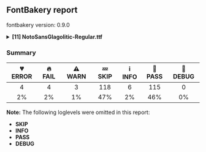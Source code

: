 ## FontBakery report

fontbakery version: 0.9.0

<details><summary><b>[11] NotoSansGlagolitic-Regular.ttf</b></summary><div><details><summary>💔 <b>ERROR:</b> Checking OS/2 achVendID. (<a href="https://font-bakery.readthedocs.io/en/stable/fontbakery/profiles/googlefonts.html#com.google.fonts/check/vendor_id">com.google.fonts/check/vendor_id</a>)</summary><div>


* 💔 **ERROR** The condition <FontBakeryCondition:registered_vendor_ids> had an error: ModuleNotFoundError: No module named 'bs4'
</div></details><details><summary>💔 <b>ERROR:</b> Show hinting filesize impact. (<a href="https://font-bakery.readthedocs.io/en/stable/fontbakery/profiles/googlefonts.html#com.google.fonts/check/hinting_impact">com.google.fonts/check/hinting_impact</a>)</summary><div>


* 💔 **ERROR** The condition <FontBakeryCondition:hinting_stats> had an error: ModuleNotFoundError: No module named 'dehinter'
</div></details><details><summary>💔 <b>ERROR:</b> Check that no collisions are found while shaping (<a href="https://font-bakery.readthedocs.io/en/stable/fontbakery/profiles/<Section: Shaping Checks>.html#com.google.fonts/check/shaping/collides">com.google.fonts/check/shaping/collides</a>)</summary><div>


* 💔 **ERROR** Failed with ModuleNotFoundError: No module named 'collidoscope'
</div></details><details><summary>💔 <b>ERROR:</b> Ensure soft_dotted characters lose their dot when combined with marks that replace the dot. (<a href="https://font-bakery.readthedocs.io/en/stable/fontbakery/profiles/<Section: Shaping Checks>.html#com.google.fonts/check/soft_dotted">com.google.fonts/check/soft_dotted</a>)</summary><div>


* 💔 **ERROR** Failed with ModuleNotFoundError: No module named 'shaperglot'
</div></details><details><summary>🔥 <b>FAIL:</b> Version number has increased since previous release on Google Fonts? (<a href="https://font-bakery.readthedocs.io/en/stable/fontbakery/profiles/googlefonts.html#com.google.fonts/check/version_bump">com.google.fonts/check/version_bump</a>)</summary><div>


* 🔥 **FAIL** Version number 2.0019989013671875 is equal to version on Google Fonts.
* 🔥 **FAIL** Version number 2.0019989013671875 is equal to version on Google Fonts GitHub repo.
</div></details><details><summary>🔥 <b>FAIL:</b> Noto fonts must have an ARTICLE.en_us.html file (<a href="https://font-bakery.readthedocs.io/en/stable/fontbakery/profiles/googlefonts.html#com.google.fonts/check/description/noto_has_article">com.google.fonts/check/description/noto_has_article</a>)</summary><div>


* 🔥 **FAIL** This is a Noto font but it lacks an ARTICLE.en_us.html file [code: missing-article]
</div></details><details><summary>🔥 <b>FAIL:</b> Check that texts shape as per expectation (<a href="https://font-bakery.readthedocs.io/en/stable/fontbakery/profiles/<Section: Shaping Checks>.html#com.google.fonts/check/shaping/regression">com.google.fonts/check/shaping/regression</a>)</summary><div>


* 🔥 **FAIL** qa/shaping_tests/glagolitic.json: Expected and actual shaping not matching
<div class="shaping">


<style type="text/css">
    @font-face {font-family: "TestFont"; src: url(../../fonts/NotoSansGlagolitic/googlefonts/ttf/NotoSansGlagolitic-Regular.ttf);}
    .tf { font-family: "TestFont"; }
    .shaping pre { font-size: 1.2rem; }
    .shaping li {
        font-size: 1.2rem;
        border-top: 1px solid #ddd;
        padding: 12px;
        margin-top: 12px;
    }
    .shaping-svg {
        height: 100px;
        margin: 10px;
        transform: matrix(1, 0, 0, -1, 0, 0);
    }
</style>

<h4>qa/shaping_tests/glagolitic.json: Expected and actual shaping not matching</h4>


</div>
<div class="shaping">

<li>Shaping did not match: <span class="tf">ⱆ︮Ⰳ︯</span> (Issue #1)</li>


<pre>Expected: uni2C46=0+738|uniFE2E=0@-391,391+0|uni2C03=2+958|uniFE2F=2@-458,389+0</pre>



<pre>Got     : uni2C46=0+738|uniFE2E=0@-391,212+0|uni2C03=2+958|uniFE2F=2@-458,212+0</pre>



<pre>                                       ^^                                 ^^^
</pre>


Got: <svg class="shaping-svg" xmlns="http://www.w3.org/2000/svg" viewBox="0 0 1696 2362" transform="matrix(1 0 0 -1 0 0)">
<path d="M175.0,0.0Q131.0,0.0 110.0,16.5Q89.0,33.0 83.5,57.0Q78.0,81.0 78.0,104.0Q78.0,158.0 110.0,202.5Q142.0,247.0 196.0,275.0Q142.0,298.0 110.0,338.0Q78.0,378.0 78.0,432.0Q78.0,455.0 84.5,479.0Q91.0,503.0 110.0,519.5Q129.0,536.0 166.0,536.0L583.0,536.0Q627.0,536.0 638.5,516.0Q650.0,496.0 650.0,448.0L650.0,88.0Q650.0,40.0 638.5,20.0Q627.0,0.0 583.0,0.0L175.0,0.0ZM332.0,313.0L332.0,465.0L205.0,465.0Q174.0,465.0 168.5,452.5Q163.0,440.0 163.0,420.0Q163.0,372.0 205.0,344.5Q247.0,317.0 332.0,313.0ZM418.0,312.0L564.0,312.0L564.0,426.0Q564.0,452.0 556.5,458.5Q549.0,465.0 530.0,465.0L418.0,465.0L418.0,312.0ZM193.0,71.0L332.0,71.0L332.0,243.0Q250.0,237.0 206.5,200.5Q163.0,164.0 163.0,116.0Q163.0,97.0 168.0,84.0Q173.0,71.0 193.0,71.0ZM418.0,71.0L530.0,71.0Q549.0,71.0 556.5,78.0Q564.0,85.0 564.0,110.0L564.0,242.0L418.0,242.0L418.0,71.0Z" transform="translate(0, 793)"/>
<path d="M-60.0,775.0L653.0,775.0L653.0,710.0L-97.0,710.0Q-154.0,710.0 -154.0,762.0Q-154.0,813.0 -107.0,813.0Q-86.0,813.0 -75.0,804.5Q-64.0,796.0 -60.0,775.0Z" transform="translate(347, 1005)"/>
<path d="M180.0,0.0L289.0,292.0Q225.0,312.0 177.5,353.0Q130.0,394.0 104.0,451.0Q78.0,508.0 78.0,575.0L78.0,636.0Q78.0,685.0 96.5,699.5Q115.0,714.0 146.0,714.0L532.0,714.0L399.0,355.0L488.0,355.0Q494.0,389.0 515.5,401.0Q537.0,413.0 583.0,413.0L782.0,413.0Q821.0,413.0 842.0,405.0Q863.0,397.0 871.0,376.0Q879.0,355.0 879.0,315.0L879.0,0.0L583.0,0.0Q544.0,0.0 523.0,8.5Q502.0,17.0 494.0,38.0Q486.0,59.0 486.0,98.0L486.0,276.0L392.0,276.0Q386.0,276.0 380.5,276.0Q375.0,276.0 370.0,277.0L267.0,0.0L180.0,0.0ZM316.0,365.0L417.0,635.0L204.0,635.0Q180.0,635.0 174.0,622.5Q168.0,610.0 168.0,563.0Q168.0,524.0 183.0,483.5Q198.0,443.0 231.0,411.5Q264.0,380.0 316.0,365.0ZM625.0,79.0L790.0,79.0L790.0,285.0Q790.0,314.0 780.0,324.0Q770.0,334.0 741.0,334.0L625.0,334.0Q595.0,334.0 585.5,324.0Q576.0,314.0 576.0,285.0L576.0,128.0Q576.0,99.0 585.5,89.0Q595.0,79.0 625.0,79.0Z" transform="translate(738, 793)"/>
<path d="M-653.0,775.0L96.0,775.0Q130.0,775.0 142.0,761.0Q154.0,747.0 154.0,722.0Q154.0,672.0 107.0,672.0Q66.0,672.0 60.0,710.0L-653.0,710.0L-653.0,775.0Z" transform="translate(1238, 1005)"/>
</svg>
 Expected: <svg class="shaping-svg" xmlns="http://www.w3.org/2000/svg" viewBox="0 0 1696 2362" transform="matrix(1 0 0 -1 0 0)">
<path d="M175.0,0.0Q131.0,0.0 110.0,16.5Q89.0,33.0 83.5,57.0Q78.0,81.0 78.0,104.0Q78.0,158.0 110.0,202.5Q142.0,247.0 196.0,275.0Q142.0,298.0 110.0,338.0Q78.0,378.0 78.0,432.0Q78.0,455.0 84.5,479.0Q91.0,503.0 110.0,519.5Q129.0,536.0 166.0,536.0L583.0,536.0Q627.0,536.0 638.5,516.0Q650.0,496.0 650.0,448.0L650.0,88.0Q650.0,40.0 638.5,20.0Q627.0,0.0 583.0,0.0L175.0,0.0ZM332.0,313.0L332.0,465.0L205.0,465.0Q174.0,465.0 168.5,452.5Q163.0,440.0 163.0,420.0Q163.0,372.0 205.0,344.5Q247.0,317.0 332.0,313.0ZM418.0,312.0L564.0,312.0L564.0,426.0Q564.0,452.0 556.5,458.5Q549.0,465.0 530.0,465.0L418.0,465.0L418.0,312.0ZM193.0,71.0L332.0,71.0L332.0,243.0Q250.0,237.0 206.5,200.5Q163.0,164.0 163.0,116.0Q163.0,97.0 168.0,84.0Q173.0,71.0 193.0,71.0ZM418.0,71.0L530.0,71.0Q549.0,71.0 556.5,78.0Q564.0,85.0 564.0,110.0L564.0,242.0L418.0,242.0L418.0,71.0Z" transform="translate(0, 793)"/>
<path d="M-60.0,775.0L653.0,775.0L653.0,710.0L-97.0,710.0Q-154.0,710.0 -154.0,762.0Q-154.0,813.0 -107.0,813.0Q-86.0,813.0 -75.0,804.5Q-64.0,796.0 -60.0,775.0Z" transform="translate(347, 1184)"/>
<path d="M180.0,0.0L289.0,292.0Q225.0,312.0 177.5,353.0Q130.0,394.0 104.0,451.0Q78.0,508.0 78.0,575.0L78.0,636.0Q78.0,685.0 96.5,699.5Q115.0,714.0 146.0,714.0L532.0,714.0L399.0,355.0L488.0,355.0Q494.0,389.0 515.5,401.0Q537.0,413.0 583.0,413.0L782.0,413.0Q821.0,413.0 842.0,405.0Q863.0,397.0 871.0,376.0Q879.0,355.0 879.0,315.0L879.0,0.0L583.0,0.0Q544.0,0.0 523.0,8.5Q502.0,17.0 494.0,38.0Q486.0,59.0 486.0,98.0L486.0,276.0L392.0,276.0Q386.0,276.0 380.5,276.0Q375.0,276.0 370.0,277.0L267.0,0.0L180.0,0.0ZM316.0,365.0L417.0,635.0L204.0,635.0Q180.0,635.0 174.0,622.5Q168.0,610.0 168.0,563.0Q168.0,524.0 183.0,483.5Q198.0,443.0 231.0,411.5Q264.0,380.0 316.0,365.0ZM625.0,79.0L790.0,79.0L790.0,285.0Q790.0,314.0 780.0,324.0Q770.0,334.0 741.0,334.0L625.0,334.0Q595.0,334.0 585.5,324.0Q576.0,314.0 576.0,285.0L576.0,128.0Q576.0,99.0 585.5,89.0Q595.0,79.0 625.0,79.0Z" transform="translate(738, 793)"/>
<path d="M-653.0,775.0L96.0,775.0Q130.0,775.0 142.0,761.0Q154.0,747.0 154.0,722.0Q154.0,672.0 107.0,672.0Q66.0,672.0 60.0,710.0L-653.0,710.0L-653.0,775.0Z" transform="translate(1238, 1182)"/>
</svg>


</div> [code: shaping-regression]
</div></details><details><summary>🔥 <b>FAIL:</b> Ensure dotted circle glyph is present and can attach marks. (<a href="https://font-bakery.readthedocs.io/en/stable/fontbakery/profiles/<Section: Shaping Checks>.html#com.google.fonts/check/dotted_circle">com.google.fonts/check/dotted_circle</a>)</summary><div>


* 🔥 **FAIL** The following glyphs could not be attached to the dotted circle glyph:

	- acutecomb

	- gravecomb

	- tildecomb

	- u1E000

	- u1E001

	- u1E002

	- u1E003

	- u1E004

	- u1E005

	- u1E006

	- 52 more.

Use -F or --full-lists to disable shortening of long lists. [code: unattached-dotted-circle-marks]
</div></details><details><summary>⚠ <b>WARN:</b> Ensure fonts have ScriptLangTags declared on the 'meta' table. (<a href="https://font-bakery.readthedocs.io/en/stable/fontbakery/profiles/googlefonts.html#com.google.fonts/check/meta/script_lang_tags">com.google.fonts/check/meta/script_lang_tags</a>)</summary><div>


* ⚠ **WARN** This font file does not have a 'meta' table. [code: lacks-meta-table]
</div></details><details><summary>⚠ <b>WARN:</b> Check if each glyph has the recommended amount of contours. (<a href="https://font-bakery.readthedocs.io/en/stable/fontbakery/profiles/universal.html#com.google.fonts/check/contour_count">com.google.fonts/check/contour_count</a>)</summary><div>


* ⚠ **WARN** This check inspects the glyph outlines and detects the total number of contours in each of them. The expected values are infered from the typical ammounts of contours observed in a large collection of reference font families. The divergences listed below may simply indicate a significantly different design on some of your glyphs. On the other hand, some of these may flag actual bugs in the font such as glyphs mapped to an incorrect codepoint. Please consider reviewing the design and codepoint assignment of these to make sure they are correct.

The following glyphs do not have the recommended number of contours:

	- Glyph name: aogonek	Contours detected: 3	Expected: 2

	- Glyph name: uogonek	Contours detected: 2	Expected: 1

	- Glyph name: aogonek	Contours detected: 3	Expected: 2

	- Glyph name: uogonek	Contours detected: 2	Expected: 1
 [code: contour-count]
</div></details><details><summary>⚠ <b>WARN:</b> Check math signs have the same width. (<a href="https://font-bakery.readthedocs.io/en/stable/fontbakery/profiles/universal.html#com.google.fonts/check/math_signs_width">com.google.fonts/check/math_signs_width</a>)</summary><div>


* ⚠ **WARN** The most common width is 572 among a set of 6 math glyphs.
The following math glyphs have a different width, though:

Width = 322:
minus
 [code: width-outliers]
</div></details><br></div></details>

### Summary

| 💔 ERROR | 🔥 FAIL | ⚠ WARN | 💤 SKIP | ℹ INFO | 🍞 PASS | 🔎 DEBUG |
|:-----:|:----:|:----:|:----:|:----:|:----:|:----:|
| 4 | 4 | 3 | 118 | 6 | 115 | 0 |
| 2% | 2% | 1% | 47% | 2% | 46% | 0% |

**Note:** The following loglevels were omitted in this report:
* **SKIP**
* **INFO**
* **PASS**
* **DEBUG**
